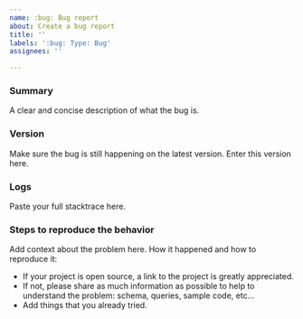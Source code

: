 ```yaml
---
name: :bug: Bug report
about: Create a bug report 
title: ''
labels: ':bug: Type: Bug'
assignees: ''

---
```


### Summary
A clear and concise description of what the bug is.

### Version
Make sure the bug is still happening on the latest version. Enter this version here.

### Logs

Paste your full stacktrace here.

### Steps to reproduce the behavior
Add context about the problem here. How it happened and how to reproduce it:  
* If your project is open source, a link to the project is greatly appreciated. 
* If not, please share as much information as possible to help to understand the problem: schema, queries, sample code, etc...
* Add things that you already tried.  

